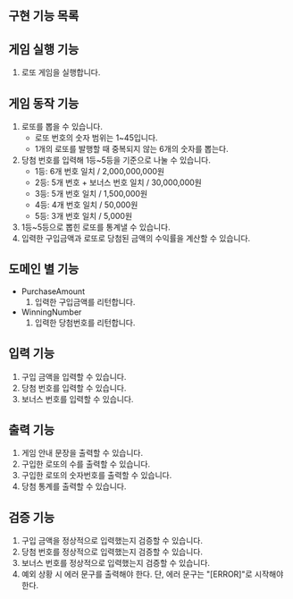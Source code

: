 ## 구현 기능 목록

## 게임 실행 기능
1. 로또 게임을 실행합니다.

## 게임 동작 기능
1. 로또를 뽑을 수 있습니다.
    - 로또 번호의 숫자 범위는 1~45입니다.
    - 1개의 로또를 발행할 때 중복되지 않는 6개의 숫자를 뽑는다.
2. 당첨 번호를 입력해 1등~5등을 기준으로 나눌 수 있습니다.
    - 1등: 6개 번호 일치 / 2,000,000,000원
    - 2등: 5개 번호 + 보너스 번호 일치 / 30,000,000원
    - 3등: 5개 번호 일치 / 1,500,000원
    - 4등: 4개 번호 일치 / 50,000원
    - 5등: 3개 번호 일치 / 5,000원
3. 1등~5등으로 뽑힌 로또를 통계낼 수 있습니다.
4. 입력한 구입금액과 로또로 당첨된 금액의 수익률을 계산할 수 있습니다.

## 도메인 별 기능
 - PurchaseAmount
   1. 입력한 구입금액를 리턴합니다.
 - WinningNumber
   1. 입력한 당첨번호를 리턴합니다.

## 입력 기능
1. 구입 금액을 입력할 수 있습니다.
2. 당첨 번호를 입력할 수 있습니다.
3. 보너스 번호를 입력할 수 있습니다.

## 출력 기능
1. 게임 안내 문장을 출력할 수 있습니다.
2. 구입한 로또의 수를 출력할 수 있습니다.
3. 구입한 로또의 숫자번호를 출력할 수 있습니다.
4. 당첨 통계를 출력할 수 있습니다.


## 검증 기능
1. 구입 금액을 정상적으로 입력했는지 검증할 수 있습니다.
2. 당첨 번호를 정상적으로 입력했는지 검증할 수 있습니다.
3. 보너스 번호를 정상적으로 입력했는지 검증할 수 있습니다.
4. 예외 상황 시 에러 문구를 출력해야 한다. 단, 에러 문구는 "[ERROR]"로 시작해야 한다.